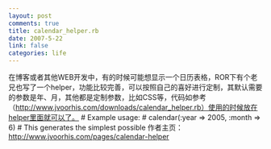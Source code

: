 ```yaml
--- 
layout: post
comments: true
title: calendar_helper.rb
date: 2007-5-22
link: false
categories: life
---
```

在博客或者其他WEB开发中，有的时候可能想显示一个日历表格，ROR下有个老兄也写了一个helper，功能比较完善，可以按照自己的喜好进行定制，其默认需要的参数是年、月，其他都是定制参数，比如CSS等，代码如参考（http://www.jvoorhis.com/downloads/calendar_helper.rb）使用的时候放在helper里面就可以了。  # Example usage:  #   calendar(:year =&gt; 2005, :month =&gt; 6) # This generates the simplest possible 作者主页：http://www.jvoorhis.com/pages/calendar-helper
